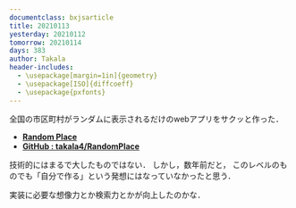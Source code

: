 ```yaml
---
documentclass: bxjsarticle
title: 20210113
yesterday: 20210112
tomorrow: 20210114
days: 383
author: Takala
header-includes:
  - \usepackage[margin=1in]{geometry}
  - \usepackage[ISO]{diffcoeff}
  - \usepackage{pxfonts}
---
```




全国の市区町村がランダムに表示されるだけのwebアプリをサクッと作った．


* **[Random Place](https://takala4.github.io/RandomPlace/)**
* **[GitHub : takala4/RandomPlace](https://github.com/takala4/RandomPlace)**



技術的にはまるで大したものではない．
しかし，数年前だと，
このレベルのものでも「自分で作る」という発想にはなっていなかったと思う．



実装に必要な想像力とか検索力とかが向上したのかな．